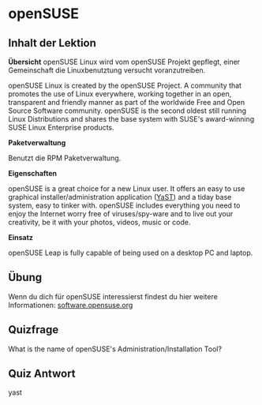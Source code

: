# openSUSE

## Inhalt der Lektion

<b>Übersicht</b>
openSUSE Linux wird vom openSUSE Projekt gepflegt, einer Gemeinschaft die Linuxbenutztung versucht voranzutreiben.


openSUSE Linux is created by the openSUSE Project. A community that promotes the use of Linux everywhere, working together in an open, transparent and friendly manner as part of the worldwide Free and Open Source Software community. openSUSE is the second oldest still running Linux Distributions and shares the base system with SUSE's award-winning SUSE Linux Enterprise products.

<b>Paketverwaltung</b>

Benutzt die RPM Paketverwaltung.

<b>Eigenschaften</b>

openSUSE is a great choice for a new Linux user. It offers an easy to use graphical installer/administration application (<a href="http://yast.github.io/">YaST</a>) and a tiday base system, easy to tinker with. openSUSE includes everything you need to enjoy the Internet worry free of viruses/spy-ware and to live out your creativity, be it with your photos, videos, music or code.

<b>Einsatz</b>

openSUSE Leap is fully capable of being used on a desktop PC and laptop.

## Übung

Wenn du dich für openSUSE interessierst findest du hier weitere Informationen: <a href='https://software.opensuse.org/'>software.opensuse.org</a>

## Quizfrage

What is the name of openSUSE's Administration/Installation Tool?

## Quiz Antwort

yast
